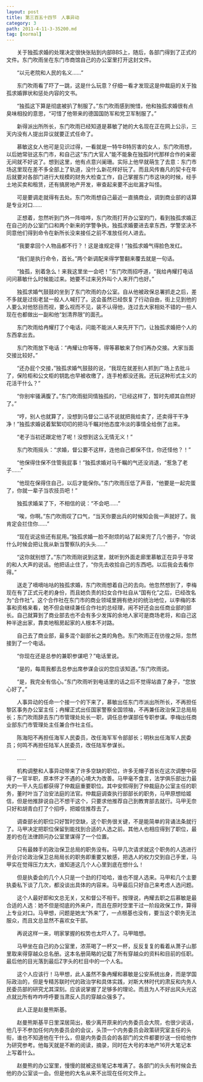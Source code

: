 ```yaml
---
layout: post
title: 第三百五十四节　人事异动
category: 3
path: 2011-4-11-3-35200.md
tag: [normal]
---
```


　　关于独孤求婚的处理决定很快张贴到内部BBS上，随后，各部门得到了正式的文件。东门吹雨坐在东门市商馆自己的办公室里打开这封文件。

　　“以元老院和人民的名义……”

　　东门吹雨看了吓了一跳，这是什么玩意？仔细一看才发现这是仲裁庭的关于独孤求婚罪状和惩处内容的文书。

　　“独孤这下算是彻底被扒了制服了。”东门吹雨感到惋惜，他和独孤求婚很有点臭味相投的意思，“可惜了他带来的德国国防军和党卫军制服了。”

　　新得派出所所长，东门吹雨已经知道是慕敏了她的大名现在正在网上公示，三天内没有人提出异议就要正式任命了。

　　慕敏这女人他可是见识过得，一看就是一特牛B特厉害的女人，东门吹雨想，以后她常驻这东门市，和自己这“东门大官人”能不能象在独孤时代那样合作的亲密无间就不好说了。想到这里，他有点意兴阑珊。实际上他早就萌生了去意：东门市场这里现在差不多全部上了轨道，没什么新花样好玩了。而且风传裔凡的契卡在年后就要对各部门进行大规模的财务大检查工作，自己掌握东门市这块的时候，经手土地买卖和租赁，还有搞房地产开发，审查起来要不出纰漏才叫怪。

　　可是要调走就得有去处。东门吹雨想自己最近一直搞商业，调到商业部的话算是专业对口……

　　正想着，忽然听到门外一阵喧哗，东门吹雨打开办公室的门，看到独孤求婚正在自己的办公室门口和两个新来的学警争执，独孤求婚要进去拿东西，学警坚决不同意他们得到命令在新所长没来接任之前不准放任何人进去。

　　“我要拿回个人物品都不行？！这是谁规定得！”独孤求婚气得脸色发红。

　　“我们是执行命令，首长。”两个新调配来得学警翻来覆去就是一句话。

　　“独孤，别着急么！来我这里坐一会吧！”东门吹雨招呼道，“我给冉耀打电话问问慕敏什么时候能过来。她要不过来另外叫个人来开门也好。”

　　独孤求婚气鼓鼓的坐到了东门吹雨的办公室。自从他被政保总署抓走之后，差不多就是过街老鼠一般人人喊打了。这会虽然已经恢复了行动自由，街上见到他的人要么对他怒目而视，要么视而不见，装不认得他，连过去大家相处不错的一些人现在也都做出一副和他“划清界限”的面孔。

　　东门吹雨给冉耀打了个电话，问能不能派人来先开下门，让独孤求婚把个人的东西拿出去。

　　东门吹雨放下电话：“冉耀让你等等，得等慕敏来了你们再办交接。大家当面交接比较好。”

　　“还办屁个交接，”独孤求婚气鼓鼓的说，“我现在就差别人抓到广场上去批斗了，保险柜和公文柜的钥匙也早被收缴了，连手枪都没还我。还玩这种形式主义的花活干什么？”

　　“你别牢骚满腹了。”东门吹雨挺同情独孤的，“已经这样了，暂时先顺其自然好了。”

　　“哼，别人也就算了，没想到马督公二话不说就把我给卖了，还卖得干干净净！”独孤求婚说着絮絮叨叨的把马千瞩对他态度冷淡的事情全给倒了出来。

　　“老子当初还跟定他了呢！没想到这么无情无义！”

　　东门吹雨摇头：“求婚，督公要不这样，连他自己都保不住，你还怪他？！”

　　“他保得住保不住管我屁事！”独孤求婚对马千瞩的气还没消退，“惹急了老子……”

　　“他现在保得住自己，以后才能保你。”东门吹雨压低了声音，“他要是一起完蛋了，你就一辈子当农技员吧！”

　　独孤求婚呆了下，不相信的说：“不会吧……”

　　“唉，你啊。”东门吹雨叹了口气，“当天你要出兵的时候知会我一声就好了。我肯定会拦住你……”

　　“现在说这些还有屁用。”独孤求婚一脸不耐烦的站了起来兜了几个圈子，“你说什么时候会把让我从新当警察队的头头……”

　　“这你就别想了。”东门吹雨刚说到这里，就听到外面走廊里慕敏正在异乎寻常的和人大声的说话。他把话止住了，“你先去收拾自己的东西吧。以后我会去看你得。”

　　送走了嘀嘀咕咕的独孤求婚，东门吹雨想着自己的去向。他忽然想到了，李梅现在有了正式元老的身份，而且她负责的妇女合作社自从“国有化”之后，已经改名为“合作社”。这个合作社在东门市的商业领域里拥有绝对的统治地位，以李梅的本事和资格来看，她不但会继续兼任合作社的总经理，闹不好还会出任商业部的部长。自己就算到了商业部去也不会有多少发挥的余地人家可是商场老将，和自己这种半途出家，靠卖地租房起家的人根本不对路。

　　自己去了商业部，最多混个副部长之类的角色。东门吹雨正在彷徨之际，忽然接到了一个电话。

　　“你现在还是总参的兼职参谋吧？”电话里说。

　　“是的，每周我都去总参出席参谋会议的您应该知道。”东门吹雨说。

　　“是，我完全有信心。”东门吹雨听到电话里的话之后不觉得站直了身子，“您放心好了。”

　　人事异动的任命一个接一个的下来了，慕敏出任东门市派出所所长，不再担任黎区事务办公室主任；冉耀正式出任国家警察全国领袖，不再兼任政治保卫总局局长；东门吹雨辞去东门市管理处处长一职，调任总参谋部任专职参谋。李梅出任商业部东门市管理处主任兼合作社主任。

　　陈海阳不再担任海军人民委员，改任海军军令部部长；明秋出任海军人民委员；何鸣不再担任陆军人民委员，改任陆军参谋长。

　　……

　　机构调整和人事异动带来了许多空缺的职位，许多无帽子首长在这次调整中获得了一官半职，原本怀才不遇的心境大为改善。马甲毫不食言，法学俱乐部出力最大的一干人先后都获得了仲裁庭重要职位。其中安熙得到了仲裁庭办公室主任的职务，董时叶当了治安法庭的法官。仲裁庭调查执行部部长的职务，马甲原想给姬信，但是他推辞说自己不想干这个，只要求他推荐自己到教育部去就行。马甲无奈只好和胡青白打了个招呼，把姬信推荐去了。

　　调查部长的职位只好暂时空缺，这个职务很关键，不是能简单的背诵法条就行了。马甲决定把职位保留到能找到合适的人选之前。其他人也相应得到了职位，最差的也在法律顾问办公室里谋得了一个位置。

　　只有最棘手的政治保卫总局的职务没有。马甲几次请求就这个职务的人选进行开会讨论政治保卫总局局长的职务即重要又敏感，把选人的权力交到自己手里，马甲实在觉得压力太大，谁知道这几个人心里到底在想什么！

　　但是执委会的几个人只是一个劲的打哈哈，谁也不提人选来。马甲和几个主要执委私下谈了几次，都没谈出具体的内容来。马甲最后只好自己来考虑人选问题。

　　这个人最好即和文总无关，又和督公不相干。按理说，冉耀去职之后慕敏是最合适的人选：她不但是彻底的外来户，而且在原时空里干过一阶段政保工作，算得上专业对口。马甲想，问题是她太“外来”了，一点根基也没有，要当这个职务无法服众，而且文总显然不喜欢女干部。

　　再说这样一来，明家掌握的权势也太吓人了。马甲暗想。

　　马甲坐在自己的办公室里，浓茶喝了一杯又一杯，反反复复的看着从萧子山那里取来得穿越众总名册。这本名册简略的记载了所有穿越众的资料和目前的任职。最后他的目光落到最后Z字头的栏目中的一个人名。

　　这个人应该行！马甲想，此人虽然不象冉耀和慕敏是公安系统出身，而是学国际政治的，但是专精苏联时代的政治学和具体实践，对斯大林时代的肃反和内务人民委员部的研究尤其深刻。应该说掌握了足够多的理论。而且为人不好出风头光这点就比所有咋咋呼呼要当肃反人员的穿越众强多了。

　　此人正是赵曼熊斯基。

　　赵曼熊斯基平日里深居简出，极少离开原来的内务委员会大院，也很少说话，他几乎不参加任何内务委员会的会议，头顶一个内务委员会政策研究室主任的头衔，谁也不知道他在干什么，但是内务委员会的各部门的文件都要抄送一份给他作为研究参考。他每天就是不断的阅读，摘录，同时在大号的本地产16开大笔记本上写着什么。

　　赵曼熊的办公室里，慢慢的就被这些笔记本堆满了。各部门的头头有时候会去他的办公室谈一会。但是他的大名从来不出现在任何文件上。